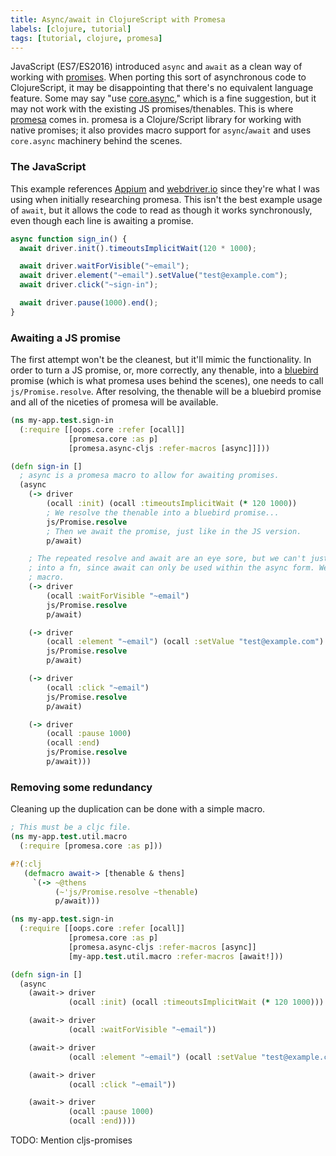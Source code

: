 ```yaml
---
title: Async/await in ClojureScript with Promesa
labels: [clojure, tutorial]
tags: [tutorial, clojure, promesa]
---
```


JavaScript (ES7/ES2016) introduced `async` and `await` as a clean way of working
with
[promises](https://developer.mozilla.org/en-US/docs/Web/JavaScript/Guide/Using_promises).
When porting this sort of asynchronous code to ClojureScript, it may be
disappointing that there's no equivalent language feature. Some may say "use
[core.async](https://github.com/clojure/core.async)," which is a fine
suggestion, but it may not work with the existing JS promises/thenables.
This is where [promesa](https://github.com/funcool/promesa) comes in. promesa is
a Clojure/Script library for working with native promises; it also provides
macro support for `async`/`await` and uses `core.async` machinery behind the
scenes.

### The JavaScript
This example references [Appium](http://appium.io/) and
[webdriver.io](http://webdriver.io/) since they're what I was using when
initially researching promesa. This isn't the best example usage of `await`, but
it allows the code to read as though it works synchronously, even though each
line is awaiting a promise.

```javascript
async function sign_in() {
  await driver.init().timeoutsImplicitWait(120 * 1000);

  await driver.waitForVisible("~email");
  await driver.element("~email").setValue("test@example.com");
  await driver.click("~sign-in");

  await driver.pause(1000).end();
}
```

### Awaiting a JS promise
The first attempt won't be the cleanest, but it'll mimic the functionality. In
order to turn a JS promise, or, more correctly, any thenable, into a
[bluebird](http://bluebirdjs.com/docs/getting-started.html) promise (which is
what promesa uses behind the scenes), one needs to call `js/Promise.resolve`.
After resolving, the thenable will be a bluebird promise and all of the niceties
of promesa will be available.

```clojure
(ns my-app.test.sign-in
  (:require [[oops.core :refer [ocall]]
             [promesa.core :as p]
             [promesa.async-cljs :refer-macros [async]]]))

(defn sign-in []
  ; async is a promesa macro to allow for awaiting promises.
  (async
    (-> driver
        (ocall :init) (ocall :timeoutsImplicitWait (* 120 1000))
        ; We resolve the thenable into a bluebird promise...
        js/Promise.resolve
        ; Then we await the promise, just like in the JS version.
        p/await)

    ; The repeated resolve and await are an eye sore, but we can't just put them
    ; into a fn, since await can only be used within the async form. We need a
    ; macro.
    (-> driver
        (ocall :waitForVisible "~email")
        js/Promise.resolve
        p/await)

    (-> driver
        (ocall :element "~email") (ocall :setValue "test@example.com")
        js/Promise.resolve
        p/await)

    (-> driver
        (ocall :click "~email")
        js/Promise.resolve
        p/await)

    (-> driver
        (ocall :pause 1000)
        (ocall :end)
        js/Promise.resolve
        p/await)))
```

### Removing some redundancy
Cleaning up the duplication can be done with a simple macro.

```clojure
; This must be a cljc file.
(ns my-app.test.util.macro
  (:require [promesa.core :as p]))

#?(:clj
   (defmacro await-> [thenable & thens]
     `(-> ~@thens
          (~'js/Promise.resolve ~thenable)
          p/await)))
```

```clojure
(ns my-app.test.sign-in
  (:require [[oops.core :refer [ocall]]
             [promesa.core :as p]
             [promesa.async-cljs :refer-macros [async]]
             [my-app.test.util.macro :refer-macros [await!]))

(defn sign-in []
  (async
    (await-> driver
             (ocall :init) (ocall :timeoutsImplicitWait (* 120 1000)))

    (await-> driver
             (ocall :waitForVisible "~email"))

    (await-> driver
             (ocall :element "~email") (ocall :setValue "test@example.com"))

    (await-> driver
             (ocall :click "~email"))

    (await-> driver
             (ocall :pause 1000)
             (ocall :end))))
```

TODO: Mention cljs-promises
